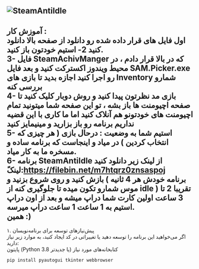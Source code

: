 ![SteamAntiIdle](https://github.com/user-attachments/assets/8b425f66-e1de-4c7f-839a-b264420d8f4a)
----------------------------------------------------------------

**آموزش کار :**  
**اول فایل های قرار داده شده رو دانلود از صفحه بالا دانلود کنید**
**2-  استیم خودتون باز کنید.**  
**3- فایل SteamAchivManger که در بالا قرار دادم ، در محیط ویندوز اکسترکت کنید و بعد فایل SAM.Picker.exe رو اجرا کنید اجازه بدید تا بازی های Inventory شمارو بررسی کنه**  
**4- بازی مد نظرتون پیدا کنید و روش دوبار کلیک کنید تا صفحه اچیومنت ها باز بشه ، تو این صفحه شما میتونید تمام اچیومنت های خودتونو هم آنلاک کنید اما ما کاری با این قضیه نداریم برنامه رو باز بزارید و مینیمایز کنید**  
**5- استیم شما به وضعیت : درحال بازی ( هر چیزی که انتخاب کردین ) در میاد و اینجاست که برنامه ساده و مسخره ما به کار میاد.**  
**6- برنامه SteamAntiIdle از لینک زیر دانلود کنید  
ًلینک:https://filebin.net/m7htqrz0znsaspoj  
 بازش کنید و روی شروع بزنید و ( برنامه خودش هر 4 ثانیه موس شمارو تکون میده تا جلوگیری کنه از idle ) 
 تقریبا 2 تا 3 ساعت اولین کارت شما دراپ میشه و بعد از اون دراپ استیم به 1 ساعت 1 ساعت دراپ میرسه.**  
همین :)  
---------------------------
۱. پیش‌نیازهای توسعه برای برنامه‌نویسان  
اگر می‌خواهید این برنامه را توسعه دهید یا تغییراتی در کد ایجاد کنید، به موارد زیر نیاز دارید:  
پایتون (Python 3.8 یا جدیدتر)
کتابخانه‌های مورد نیاز

```pip install pyautogui tkinter webbrowser```






